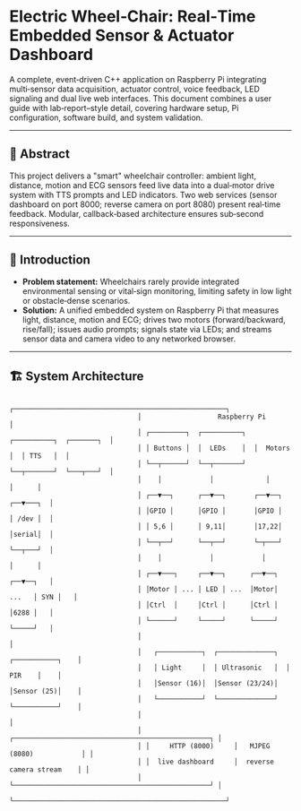 # Electric Wheel‑Chair: Real‑Time Embedded Sensor & Actuator Dashboard

A complete, event‑driven C++ application on Raspberry Pi integrating multi‑sensor data acquisition, actuator control, voice feedback, LED signaling and dual live web interfaces. This document combines a user guide with lab‑report–style detail, covering hardware setup, Pi configuration, software build, and system validation.

---

## 📄 Abstract

This project delivers a "smart" wheelchair controller: ambient light, distance, motion and ECG sensors feed live data into a dual‑motor drive system with TTS prompts and LED indicators. Two web services (sensor dashboard on port 8000; reverse camera on port 8080) present real‑time feedback. Modular, callback‑based architecture ensures sub‑second responsiveness.

---

## 🔬 Introduction

- **Problem statement:** Wheelchairs rarely provide integrated environmental sensing or vital‑sign monitoring, limiting safety in low light or obstacle‑dense scenarios.
- **Solution:** A unified embedded system on Raspberry Pi that measures light, distance, motion and ECG; drives two motors (forward/backward, rise/fall); issues audio prompts; signals state via LEDs; and streams sensor data and camera video to any networked browser.

---

## 🏗️ System Architecture

```text
                                ┌─────────────────────────────────────────────────────┐
                                │                   Raspberry Pi                      │
                                │ ┌─────────┐  ┌──────────┐  ┌──────────┐  ┌───────┐  │
                                │ │ Buttons │  │  LEDs    │  │  Motors  │  │ TTS   │  │
                                │ └──┬──────┘  └──┬───────┘  └──┬───────┘  └───┬───┘  │
                                │    │            │             │              │      │
                                │ ┌──▼──┐      ┌──▼──┐       ┌──▼──┐        ┌──▼───┐  │
                                │ │GPIO │      │GPIO │       │GPIO │        │ /dev │  │
                                │ │ 5,6 │      │ 9,11│       │17,22│        │serial│  │
                                │ └──┬──┘      └──┬──┘       └─┬───┘        └──┬───┘  │
                                │    │            │            │               │      │
                                │ ┌──▼───┐     ┌──▼──┐      ┌──▼──┐         ┌──▼──┐   │
                                │ │Motor │ ... │ LED │ ...  │Motor│   ...   │ SYN │   │
                                │ │Ctrl  │     │Ctrl │      │Ctrl │         │6288 │   │
                                │ └──────┘     └─────┘      └─────┘         └─────┘   │
                                │                                                     │
                                │   ┌───────────┐  ┌──────────────┐  ┌───────────┐    │
                                │   │ Light     │  │ Ultrasonic   │  │    PIR    │    │
                                │   │Sensor (16)│  │Sensor (23/24)│  │Sensor (25)│    │
                                │   └───────────┘  └──────────────┘  └───────────┘    │
                                │                                                     │
                                │ ┌─────────────────────────────────────────────────┐ │
                                │ │     HTTP (8000)     │   MJPEG (8080)            │ │
                                │ │  live dashboard     │  reverse camera stream    │ │
                                │ └─────────────────────────────────────────────────┘ │
                                └─────────────────────────────────────────────────────┘

